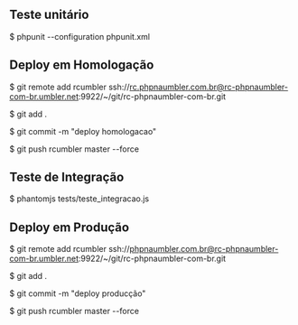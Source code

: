## Teste unitário

$ phpunit --configuration phpunit.xml

## Deploy em Homologação

$ git remote add rcumbler ssh://rc.phpnaumbler.com.br@rc-phpnaumbler-com-br.umbler.net:9922/~/git/rc-phpnaumbler-com-br.git

$ git add .

$ git commit -m "deploy homologacao"

$ git push rcumbler master --force

## Teste de Integração

$ phantomjs tests/teste_integracao.js

## Deploy em Produção

$ git remote add rcumbler ssh://phpnaumbler.com.br@rc-phpnaumbler-com-br.umbler.net:9922/~/git/rc-phpnaumbler-com-br.git

$ git add .

$ git commit -m "deploy producção"

$ git push rcumbler master --force


